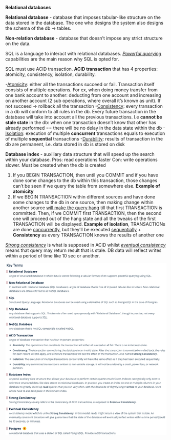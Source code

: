 **Relational databases**

**Relational database** - database that imposes tabular-like structure on the data stored in the database. The one who designs the system also designs the schema of the db -> tables.

**Non-relation database** - database that doesn’t impose any strict structure on the data.

SQL is a language to interact with relational databases. <ins><i>Powerful querying</i></ins> capabilities are the main reason why SQL is opted for.

SQL must use ACID transaction. **ACID transaction** that has 4 properties: atomicity, consistency, isolation, durability.

-<ins>Atomicity</ins>: either all the transactions succeed or fail. Transaction itself consists of multiple operations. For ex, when doing money transfer from one bank account to another: deducting from one account and increasing on another account (2 sub operations, where overall it’s known as unit). If not succeed -> rollback all the transaction
-<ins>Consistency</ins>: every transaction in a db will conform to all rules in the db. Every future transaction in the database will take into account all the previous transactions. I.e **cannot be stale state** in the db: when one transaction doesn’t know that other has already performed == there will be no delay in the data state within the db
-<ins>Isolation</ins>: execution of multiple **concurrent** transactions equals to execution of multiple **sequential** transactions
-<ins>Durability</ins>: results of transaction in the db are permanent, i.e. data stored in db is stored on disk


**Database index** - auxiliary data structure that will speed up the search within your database.
Pros: read operations faster Con: write operations slower. Must be created when the db is created

1. If you BEGIN TRANSACTION, then until you COMMIT and if you have done some changes to the db within this transaction, those changes can’t be seen if we query the table from somewhere else. **Example of atomicity**
2. If we BEGIN TRANSACTION within different sources and have done some changes to the db in one source, then making change within another source <ins>will make the query hang</ins> till that first TRANSACTION is committed. Then, if we COMMIT first TRANSACTION, then the second one will proceed out of the hang state and all the tweaks of the first TRANSACTION will be displayed. **Example of isolation**, TRANSACTIONs are done <ins>concurrently</ins>, but they’ll be executed <ins>sequentially</ins> + **Consistency** as every TRANSACTION knows the results of another one

<ins><i>Strong consistency</i></ins> is what is supposed in ACID whilst <ins><i>eventual consistency</i></ins> means that query may return result that is stale. DB data will reflect writes within a period of time like 10 sec or another.

![Alt text](ImageRepo/Relational_databases.png?raw=true)
